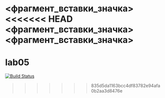 <фрагмент_вставки_значка>
<<<<<<< HEAD
<фрагмент_вставки_значка>
<фрагмент_вставки_значка>
=======
# lab05
[![Build Status](https://travis-ci.org/elinagabitova/lab05.svg?branch=master)](https://travis-ci.org/elinagabitova/lab05)
>>>>>>> 835d5da1163bcc4df83782e94afa0b2aa3d8476e
